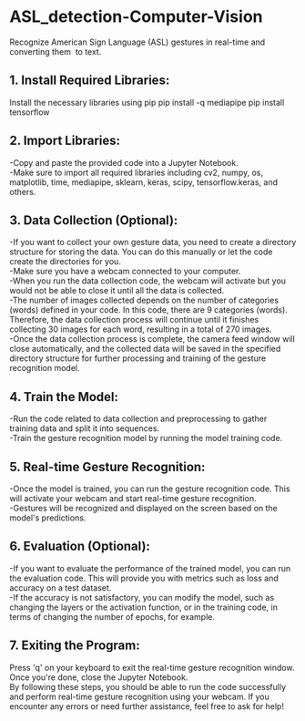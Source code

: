 # ASL_detection-Computer-Vision
Recognize American Sign Language (ASL) gestures in real-time and converting them  to text.
## 1. Install Required Libraries:
Install the necessary libraries using pip
pip install -q mediapipe
pip install tensorflow
## 2. Import Libraries:
-Copy and paste the provided code into a Jupyter Notebook.<br/>
-Make sure to import all required libraries including cv2, numpy, os, matplotlib, time, mediapipe, sklearn, keras, scipy, tensorflow.keras, and others.
## 3. Data Collection (Optional):
-If you want to collect your own gesture data, you need to create a directory structure for storing the data. You can do this manually or let the code create the directories for you.<br/>
-Make sure you have a webcam connected to your computer.<br/>
-When you run the data collection code, the webcam will activate but you would not be able to close it  until all the data is collected.<br/>
-The number of images collected depends on the number of categories (words) defined in your code. In this code, there are 9 categories (words). Therefore, the data collection process will continue until it finishes collecting 30 images for each word, resulting in a total of 270 images.<br/>
-Once the data collection process is complete, the camera feed window will close automatically, and the collected data will be saved in the specified directory structure for further processing and training of the gesture recognition model.<br/>
## 4. Train the Model:
-Run the code related to data collection and preprocessing to gather training data and split it into sequences.<br/>
-Train the gesture recognition model by running the model training code.
## 5. Real-time Gesture Recognition:
-Once the model is trained, you can run the gesture recognition code. This will activate your webcam and start real-time gesture recognition.<br/>
-Gestures will be recognized and displayed on the screen based on the model's predictions.
## 6. Evaluation (Optional):
-If you want to evaluate the performance of the trained model, you can run the evaluation code. This will provide you with metrics such as loss and accuracy on a test dataset.<br/>
-If the accuracy is not satisfactory, you can modify the model, such as changing the layers or the activation function, or in the training code, in terms of changing the number of epochs, for example.
## 7. Exiting the Program:
Press 'q' on your keyboard to exit the real-time gesture recognition window.<br/>
Once you're done, close the Jupyter Notebook.<br/>
By following these steps, you should be able to run the code successfully and perform real-time gesture recognition using your webcam. If you encounter any errors or need further assistance, feel free to ask for help!
